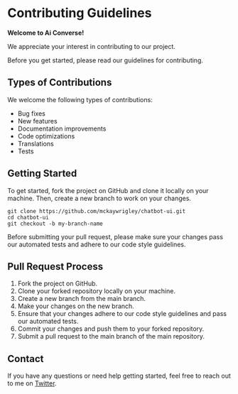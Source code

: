 # Contributing Guidelines

**Welcome to Ai Converse!**

We appreciate your interest in contributing to our project.

Before you get started, please read our guidelines for contributing.

## Types of Contributions

We welcome the following types of contributions:

- Bug fixes
- New features
- Documentation improvements
- Code optimizations
- Translations
- Tests

## Getting Started

To get started, fork the project on GitHub and clone it locally on your machine. Then, create a new branch to work on your changes.

```
git clone https://github.com/mckaywrigley/chatbot-ui.git
cd chatbot-ui
git checkout -b my-branch-name

```

Before submitting your pull request, please make sure your changes pass our automated tests and adhere to our code style guidelines.

## Pull Request Process

1. Fork the project on GitHub.
2. Clone your forked repository locally on your machine.
3. Create a new branch from the main branch.
4. Make your changes on the new branch.
5. Ensure that your changes adhere to our code style guidelines and pass our automated tests.
6. Commit your changes and push them to your forked repository.
7. Submit a pull request to the main branch of the main repository.

## Contact

If you have any questions or need help getting started, feel free to reach out to me on [Twitter](https://twitter.com/mckaywrigley).
